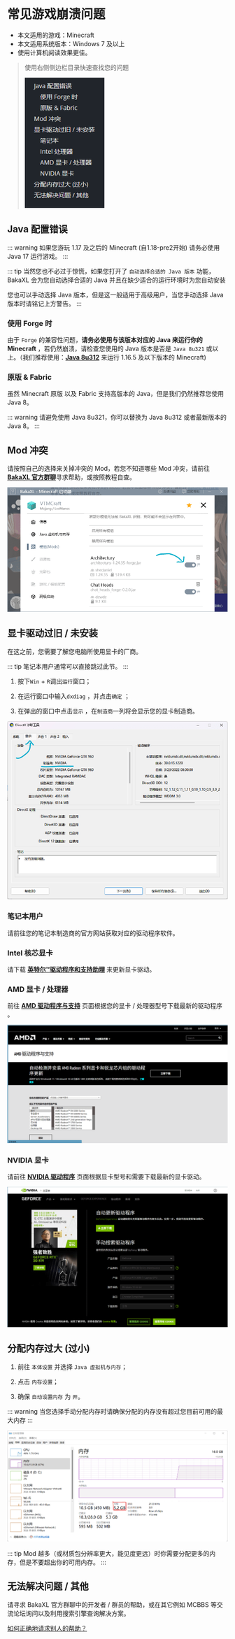 # 常见游戏崩溃问题

- 本文适用的游戏：Minecraft
- 本文适用系统版本：Windows 7 及以上
- 使用计算机阅读效果更佳。



> 使用右侧侧边栏目录快速查找您的问题
>
> ![目录](./assets/Minecraft_CRQA/catalogue.png)



## Java 配置错误

::: warning
如果您游玩 1.17 及之后的 Minecraft (自1.18-pre2开始) 请务必使用 Java 17 运行游戏。
:::

::: tip
当然您也不必过于惊慌，如果您打开了 `自动选择合适的 Java 版本` 功能， BakaXL 会为您自动选择合适的 Java 并且在缺少适合的运行环境时为您自动安装

您也可以手动选择 Java 版本，但是这一般适用于高级用户，当您手动选择 Java 版本时请铭记上方警告。
:::



### 使用 Forge 时

由于 `Forge` 的兼容性问题，**请务必使用与该版本对应的 Java 来运行你的 Minecraft** ，若仍然崩溃，请检查您使用的 Java 版本是否是 `Java 8u321` 或以上。（我们推荐使用：[__Java 8u312__](https://cdn.azul.com/zulu/bin/zulu8.58.0.13-ca-jre8.0.312-win_x64.msi) 来运行 1.16.5 及以下版本的 Minecraft) 



### 原版 & Fabric

虽然 Minecraft 原版 以及 Fabric 支持高版本的 Java，但是我们仍然推荐您使用 Java 8。

::: warning
请避免使用 Java 8u321，你可以替换为 Java 8u312 或者最新版本的 Java 8。
:::

## Mod 冲突

请按照自己的选择来关掉冲突的 Mod，若您不知道哪些 Mod 冲突，请前往 [__BakaXL 官方群聊__](https://jq.qq.com/?_wv=1027&k=TwvkLgkB)寻求帮助，或按照教程自查。

![BakaXL Mod管理界面](./assets/Minecraft_CRQA/gameModSetting.png)

## 显卡驱动过旧 / 未安装

在这之前，您需要了解您电脑所使用显卡的厂商。

::: tip
笔记本用户通常可以直接跳过此节。
:::

1. 按下`Win` + `R`调出`运行`窗口；

2. 在运行窗口中输入`dxdiag` ，并点击`确定` ；

3. 在弹出的窗口中点击`显示` ，在`制造商`一列将会显示您的显卡制造商。

![dx诊断工具](./assets/Minecraft_CRQA/directXtools.png)

### 笔记本用户

请前往您的笔记本制造商的官方网站获取对应的驱动程序软件。

### Intel 核芯显卡

请下载 [__英特尔™驱动程序和支持助理__](https://dsadata.intel.com/installer) 来更新显卡驱动。

### AMD 显卡 / 处理器

前往 [__AMD 驱动程序与支持__](https://www.amd.com/zh-hans/support) 页面根据您的显卡 / 处理器型号下载最新的驱动程序 。

![AMD 驱动下载页面](./assets/Minecraft_CRQA/amdDriver.png)

### NVIDIA 显卡

请前往 [__NVIDIA 驱动程序__](https://www.nvidia.cn/geforce/drivers/) 页面根据显卡型号和需要下载最新的显卡驱动。

![NVIDIA 驱动下载页面](./assets/Minecraft_CRQA/nvidiaDriver.png)

## 分配内存过大 (过小)

1. 前往 `本体设置` 并选择 `Java 虚拟机与内存`；

2. 点击 `内存设置`；

3. 确保 `自动设置内存` 为 `开`。

::: warning
当您选择手动分配内存时请确保分配的内存没有超过您目前可用的最大内存
:::

![系统内存](./assets/Minecraft_CRQA/systemMemory.png)

::: tip
Mod 越多（或材质包分辨率更大，能见度更远）时你需要分配更多的内存，但是不要超出你的可用内存。
:::

## 无法解决问题 / 其他

请寻求 BakaXL 官方群聊中的开发者 / 群员的帮助，或在其它例如 MCBBS 等交流论坛询问以及利用搜索引擎查询解决方案。

[如何正确地请求别人的帮助？](./How_To_Ask_Question.md)

